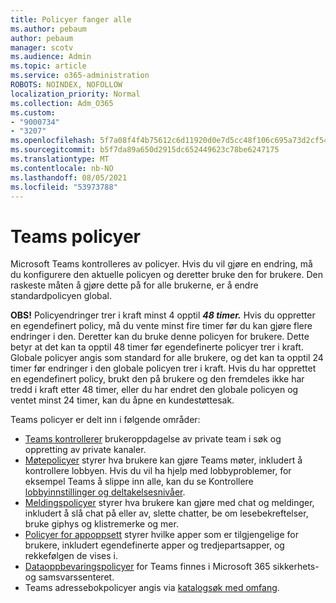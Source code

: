```yaml
---
title: Policyer fanger alle
ms.author: pebaum
author: pebaum
manager: scotv
ms.audience: Admin
ms.topic: article
ms.service: o365-administration
ROBOTS: NOINDEX, NOFOLLOW
localization_priority: Normal
ms.collection: Adm_O365
ms.custom:
- "9000734"
- "3207"
ms.openlocfilehash: 5f7a08f4f4b75612c6d11920d0e7d5cc48f106c695a73d2cf5461af8fa881634
ms.sourcegitcommit: b5f7da89a650d2915dc652449623c78be6247175
ms.translationtype: MT
ms.contentlocale: nb-NO
ms.lasthandoff: 08/05/2021
ms.locfileid: "53973788"
---
```

# <a name="teams-policies"></a>Teams policyer

Microsoft Teams kontrolleres av policyer. Hvis du vil gjøre en endring, må du konfigurere den aktuelle policyen og deretter bruke den for brukere. Den raskeste måten å gjøre dette på for alle brukerne, er å endre standardpolicyen global. 

**OBS!** Policyendringer trer i kraft minst 4 opptil **_48 timer._** Hvis du oppretter en egendefinert policy, må du vente minst fire timer før du kan gjøre flere endringer i den. Deretter kan du bruke denne policyen for brukere. Dette betyr at det kan ta opptil 48 timer før egendefinerte policyer trer i kraft. Globale policyer angis som standard for alle brukere, og det kan ta opptil 24 timer før endringer i den globale policyen trer i kraft. Hvis du har opprettet en egendefinert policy, brukt den på brukere og den fremdeles ikke har tredd i kraft etter 48 timer, eller du har endret den globale policyen og ventet minst 24 timer, kan du åpne en kundestøttesak.

Teams policyer er delt inn i følgende områder:

- [Teams kontrollerer](https://docs.microsoft.com/MicrosoftTeams/teams-policies) brukeroppdagelse av private team i søk og oppretting av private kanaler.  
- [Møtepolicyer](https://docs.microsoft.com/microsoftteams/meeting-policies-in-teams) styrer hva brukere kan gjøre Teams møter, inkludert å kontrollere lobbyen. Hvis du vil ha hjelp med lobbyproblemer, for eksempel Teams å slippe inn alle, kan du se Kontrollere [lobbyinnstillinger og deltakelsesnivåer](https://docs.microsoft.com/alchemyinsights/bypass-lobby).
- [Meldingspolicyer](https://docs.microsoft.com/microsoftteams/messaging-policies-in-teams) styrer hva brukere kan gjøre med chat og meldinger, inkludert å slå chat på eller av, slette chatter, be om lesebekreftelser, bruke giphys og klistremerke og mer.
- [Policyer for appoppsett](https://docs.microsoft.com/MicrosoftTeams/teams-app-setup-policies) styrer hvilke apper som er tilgjengelige for brukere, inkludert egendefinerte apper og tredjepartsapper, og rekkefølgen de vises i.  
- [Dataoppbevaringspolicyer](https://docs.microsoft.com/microsoftteams/retention-policies) for Teams finnes i Microsoft 365 sikkerhets- og samsvarssenteret.
- Teams adressebokpolicyer angis via [katalogsøk med omfang](https://docs.microsoft.com/MicrosoftTeams/teams-scoped-directory-search).